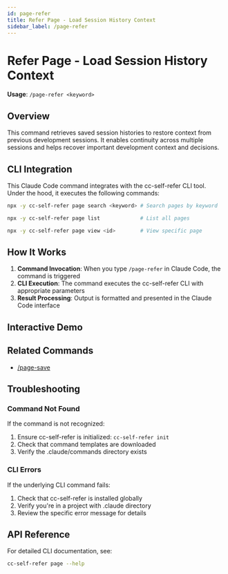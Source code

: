 ```yaml
---
id: page-refer
title: Refer Page - Load Session History Context
sidebar_label: /page-refer
---
```


# Refer Page - Load Session History Context

**Usage**: `/page-refer <keyword>`

## Overview

This command retrieves saved session histories to restore context from previous development sessions. It enables continuity across multiple sessions and helps recover important development context and decisions.

## CLI Integration

This Claude Code command integrates with the cc-self-refer CLI tool. Under the hood, it executes the following commands:

```bash
npx -y cc-self-refer page search <keyword> # Search pages by keyword
```

```bash
npx -y cc-self-refer page list             # List all pages
```

```bash
npx -y cc-self-refer page view <id>        # View specific page
```

## How It Works

1. **Command Invocation**: When you type `/page-refer` in Claude Code, the command is triggered
2. **CLI Execution**: The command executes the cc-self-refer CLI with appropriate parameters
3. **Result Processing**: Output is formatted and presented in the Claude Code interface



## Interactive Demo

<CommandDemo command="page-refer" />

## Related Commands

- [/page-save](/docs/commands/page-save)

## Troubleshooting

### Command Not Found

If the command is not recognized:

1. Ensure cc-self-refer is initialized: `cc-self-refer init`
2. Check that command templates are downloaded
3. Verify the .claude/commands directory exists

### CLI Errors

If the underlying CLI command fails:

1. Check that cc-self-refer is installed globally
2. Verify you're in a project with .claude directory
3. Review the specific error message for details

## API Reference

For detailed CLI documentation, see:

```bash
cc-self-refer page --help
```
